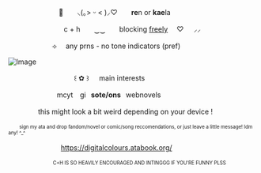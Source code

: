　　　　 　　　🐬　　⸜(｡> ᵕ < )⸝♡　　**re**n or **kae**la

⠀　　　　　 　　c + h　　‿‿　　blocking <ins>freely</ins>	  　♡⠀⠀⸝⸝     

　　　　 　　⟢ 　any prns   -   no tone indicators (pref)

<img src="https://media.discordapp.net/attachments/853045433151651840/1430747727444180992/Untitled488_20251022234030.png?ex=68fae728&amp;is=68f995a8&amp;hm=1f5589401f4e5057889eeddf19cd6c40ad5341057a1db452540b8287c2ac5612&amp;=&amp;format=webp&amp;quality=lossless" alt="Image"/>

⠀⠀⠀ 　　 　　　　⠀꒰ ✿ ꒱⠀⠀main interests

   ⠀　　　　　　  mcyt ⠀gi⠀**sote/ons**⠀webnovels

 ⠀　　 　  this might look a bit weird depending on your device !

<sup><sub>　　 sign my ata and drop fandom/novel or comic/song reccomendations, or just leave a little message! Idm any! ^_^</sub></sup>

 ⠀　 ⠀　　 　 　 https://digitalcolours.atabook.org/

 <sup><sub>　　　　　　　　 　C+H IS SO HEAVILY ENCOURAGED AND INTINGGG IF YOU'RE FUNNY PLSS</sub></sup>


